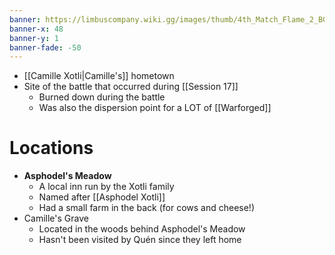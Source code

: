 ```yaml
---
banner: https://limbuscompany.wiki.gg/images/thumb/4th_Match_Flame_2_BG.png/1920px-4th_Match_Flame_2_BG.png?7d67f1
banner-x: 48
banner-y: 1
banner-fade: -50
---
```

- [[Camille Xotli|Camille's]] hometown
- Site of the battle that occurred during [[Session 17]] 
	- Burned down during the battle
	- Was also the dispersion point for a LOT of [[Warforged]]

# Locations
- **Asphodel's Meadow**
	- A local inn run by the Xotli family
	- Named after [[Asphodel Xotli]]
	- Had a small farm in the back (for cows and cheese!)
- Camille's Grave
	- Located in the woods behind Asphodel's Meadow
	- Hasn't been visited by Quén since they left home